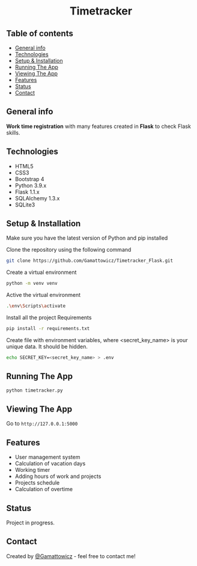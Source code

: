 <div align="center">
<h1 align="center">Timetracker</h1></div>

## Table of contents
* [General info](#general-info)
* [Technologies](#technologies)
* [Setup & Installation](#setup-&-installation)
* [Running The App](#running-the-app)
* [Viewing The App](#viewing-the-app)
* [Features](#features)
* [Status](#status)
* [Contact](#contact)

## General info
**Work time registration** with many features created in **Flask** to check Flask skills.

## Technologies
* HTML5
* CSS3
* Bootstrap 4
* Python 3.9.x
* Flask 1.1.x
* SQLAlchemy 1.3.x
* SQLite3

## Setup & Installation
Make sure you have the latest version of Python and pip installed

Clone the repository using the following command
```bash
git clone https://github.com/Gamattowicz/Timetracker_Flask.git
```
Create a virtual environment
```bash
python -m venv venv
```
Active the virtual environment
```bash
.\env\Scripts\activate
```
Install all the project Requirements
```bash
pip install -r requirements.txt
```
Create file with environment variables, where <secret_key_name> is your unique data. It should be hidden.
```bash
echo SECRET_KEY=<secret_key_name> > .env
```
## Running The App
```bash
python timetracker.py
```

## Viewing The App
Go to `http://127.0.0.1:5000`

## Features
* User management system
* Calculation of vacation days
* Working timer
* Adding hours of work and projects
* Projects schedule
* Calculation of overtime

## Status 
Project in progress.

## Contact
Created by [@Gamattowicz](https://github.com/Gamattowicz) - feel free to contact me!